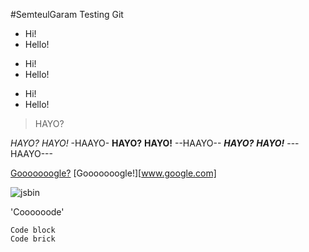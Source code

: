 #SemteulGaram Testing Git
- Hi!
- Hello!

+ Hi!
+ Hello!

* Hi!
* Hello!

> HAYO?

*HAYO?* _HAYO!_ -HAAYO-
**HAYO?** __HAYO!__ --HAAYO--
***HAYO?*** ___HAYO!___ ---HAAYO---

[Gooooooogle?](www.google.com)
[Gooooooogle!][www.google.com]

![jsbin](http://static.jsbin.com/images/jsbin_static.png)

\'Coooooode\'

    Code block
    Code brick
